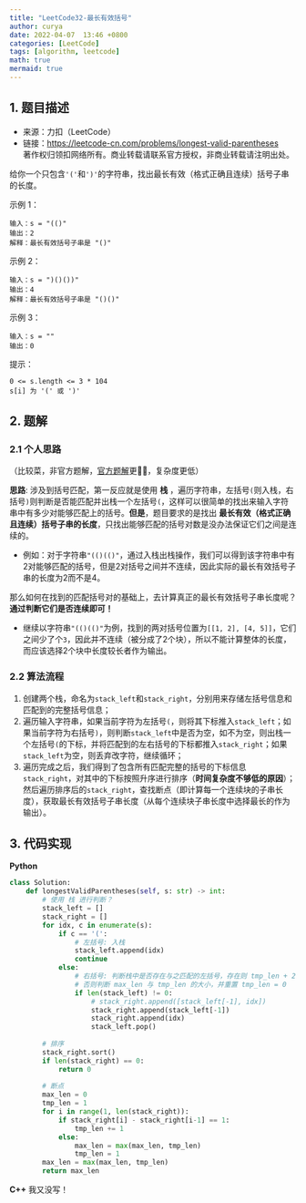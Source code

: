 ```yaml
---
title: "LeetCode32-最长有效括号"
author: curya
date: 2022-04-07  13:46 +0800
categories: [LeetCode]
tags: [algorithm, leetcode]
math: true
mermaid: true
---
```


## 1. 题目描述
+ 来源：力扣（LeetCode）
+ 链接：https://leetcode-cn.com/problems/longest-valid-parentheses \
著作权归领扣网络所有。商业转载请联系官方授权，非商业转载请注明出处。

给你一个只包含`'('`和`')'`的字符串，找出最长有效（格式正确且连续）括号子串的长度。

示例 1：
```
输入：s = "(()"
输出：2
解释：最长有效括号子串是 "()"
```

示例 2：
```
输入：s = ")()())"
输出：4
解释：最长有效括号子串是 "()()"
```
示例 3：
```
输入：s = ""
输出：0
```

提示：
```
0 <= s.length <= 3 * 104
s[i] 为 '(' 或 ')'
```

## 2. 题解
### 2.1 个人思路
（比较菜，非官方题解，[官方题解](https://leetcode-cn.com/problems/longest-valid-parentheses/solution/zui-chang-you-xiao-gua-hao-by-leetcode-solution/)更🐂🍺，复杂度更低）

__思路__: 涉及到括号匹配，第一反应就是使用 __栈__ ，遍历字符串，左括号`(`则入栈，右括号`)`则判断是否能匹配并出栈一个左括号`(`，这样可以很简单的找出来输入字符串中有多少对能够匹配上的括号。__但是__，题目要求的是找出 __最长有效（格式正确且连续）括号子串的长度__，只找出能够匹配的括号对数是没办法保证它们之间是连续的。

+ 例如：对于字符串`"(()(()"`，通过入栈出栈操作，我们可以得到该字符串中有2对能够匹配的括号，但是2对括号之间并不连续，因此实际的最长有效括号子串的长度为2而不是4。

那么如何在找到的匹配括号对的基础上，去计算真正的最长有效括号子串长度呢？__通过判断它们是否连续即可！__

+ 继续以字符串`"(()(()"`为例，找到的两对括号位置为`[[1, 2], [4, 5]]`，它们之间少了个`3`，因此并不连续（被分成了2个块），所以不能计算整体的长度，而应该选择2个块中长度较长者作为输出。

### 2.2 算法流程
1. 创建两个栈，命名为`stack_left`和`stack_right`，分别用来存储左括号信息和匹配到的完整括号信息；
2. 遍历输入字符串，如果当前字符为左括号`(`，则将其下标推入`stack_left`；如果当前字符为右括号`)`，则判断`stack_left`中是否为空，如不为空，则出栈一个左括号`(`的下标，并将匹配到的左右括号的下标都推入`stack_right`；如果`stack_left`为空，则丢弃改字符，继续循环；
3. 遍历完成之后，我们得到了包含所有匹配完整的括号的下标信息`stack_right`，对其中的下标按照升序进行排序（__时间复杂度不够低的原因__）；然后遍历排序后的`stack_right`，查找断点（即计算每一个连续块的子串长度），获取最长有效括号子串长度（从每个连续块子串长度中选择最长的作为输出）。

## 3. 代码实现
__Python__
```python
class Solution:
    def longestValidParentheses(self, s: str) -> int:
        # 使用 栈 进行判断？
        stack_left = []
        stack_right = []
        for idx, c in enumerate(s):
            if c == '(':
                # 左括号: 入栈
                stack_left.append(idx)
                continue
            else:
                # 右括号: 判断栈中是否存在与之匹配的左括号，存在则 tmp_len + 2，并出栈一个左括号
                # 否则判断 max_len 与 tmp_len 的大小，并重置 tmp_len = 0
                if len(stack_left) != 0:
                    # stack_right.append([stack_left[-1], idx])
                    stack_right.append(stack_left[-1])
                    stack_right.append(idx)
                    stack_left.pop()
        
        # 排序
        stack_right.sort()
        if len(stack_right) == 0:
            return 0
        
        # 断点
        max_len = 0
        tmp_len = 1
        for i in range(1, len(stack_right)):
            if stack_right[i] - stack_right[i-1] == 1:
                tmp_len += 1
            else:
                max_len = max(max_len, tmp_len)
                tmp_len = 1
        max_len = max(max_len, tmp_len)
        return max_len
```

__C++__
我又没写！